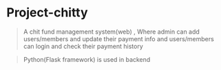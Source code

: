 # Project-chitty
>A chit fund management system(web) , Where admin can add users/members and update their payment info and users/members can login and check their payment history

>Python(Flask framework) is used in backend
